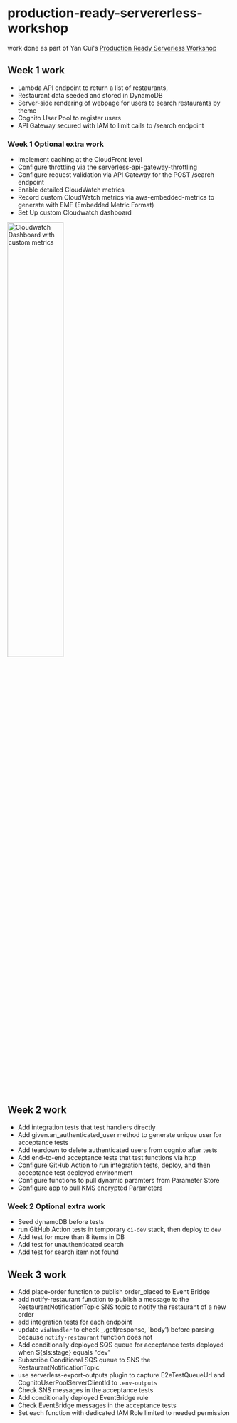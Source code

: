 # production-ready-servererless-workshop

work done as part of Yan Cui's [Production Ready Serverless Workshop](https://productionreadyserverless.com/)

## Week 1 work

- Lambda API endpoint to return a list of restaurants,
- Restaurant data seeded and stored in DynamoDB
- Server-side rendering of webpage for users to search restaurants by theme
- Cognito User Pool to register users
- API Gateway secured with IAM to limit calls to /search endpoint

### Week 1 Optional extra work

- Implement caching at the CloudFront level
- Configure throttling via the serverless-api-gateway-throttling 
- Configure request validation via API Gateway for the POST /search endpoint
- Enable detailed CloudWatch metrics
- Record custom CloudWatch metrics via aws-embedded-metrics to generate with EMF (Embedded Metric Format)
- Set Up custom Cloudwatch dashboard

<img width=50% height=50% alt="Cloudwatch Dashboard with custom metrics" src="https://user-images.githubusercontent.com/7388976/212335705-bb6c55bc-9d86-4241-be6b-56309dbfdca4.png">

## Week 2 work

- Add integration tests that test handlers directly
- Add given.an_authenticated_user method to generate unique user for acceptance tests 
- Add teardown to delete authenticated users from cognito after tests
- Add end-to-end acceptance tests that test functions via http
- Configure GitHub Action to run integration tests, deploy, and then acceptance test deployed environment
- Configure functions to pull dynamic paramters from Parameter Store
- Configure app to pull KMS encrypted Parameters

### Week 2 Optional extra work

- Seed dynamoDB before tests
- run GitHub Action tests in temporary `ci-dev` stack, then deploy to `dev`
- Add test for more than 8 items in DB
- Add test for unauthenticated search
- Add test for search item not found

## Week 3 work

- Add place-order function to publish order_placed to Event Bridge
- add notify-restaurant function to publish a message to the RestaurantNotificationTopic SNS topic to notify the restaurant of a new order
- add integration tests for each endpoint
- update `viaHandler` to check _.get(response, 'body') before parsing because `notify-restaurant` function does not
- Add conditionally deployed SQS queue for acceptance tests deployed when ${sls:stage} equals "dev"
- Subscribe Conditional SQS queue to SNS the RestaurantNotificationTopic
- use serverless-export-outputs plugin to capture E2eTestQueueUrl and CognitoUserPoolServerClientId to `.env-outputs`
- Check SNS messages in the acceptance tests
- Add conditionally deployed EventBridge rule
- Check EventBridge messages in the acceptance tests
- Set each function with dedicated IAM Role limited to needed permission 
